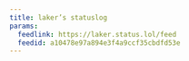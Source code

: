 ```yaml
---
title: laker’s statuslog
params:
  feedlink: https://laker.status.lol/feed
  feedid: a10478e97a894e3f4a9ccf35cbdfd53e
---
```

